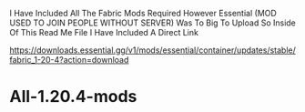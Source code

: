I Have Included All The Fabric Mods Required However Essential (MOD USED TO JOIN PEOPLE WITHOUT SERVER) Was To Big To Upload So Inside Of This Read Me File I Have Included A Direct Link


https://downloads.essential.gg/v1/mods/essential/container/updates/stable/fabric_1-20-4?action=download



# All-1.20.4-mods
